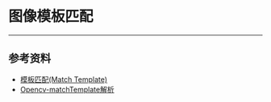# 图像模板匹配
***

## 参考资料
- [模板匹配(Match Template)](http://www.cnblogs.com/xrwang/archive/2010/02/05/MatchTemplate.html)
- [Opencv-matchTemplate解析](http://www.zouyong.cn/?p=184)